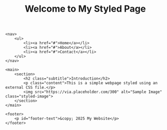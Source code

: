 
<!DOCTYPE html>
<html lang="en">
<head>
    <meta charset="UTF-8">
    <meta name="viewport" content="width=device-width, initial-scale=1.0">
    <title>Styled Page</title>
    <link rel="stylesheet" href="style.css">
</head>
<body>
    <header>
        <h1 class="title">Welcome to My Styled Page</h1>
    </header>
    
    <nav>
        <ul>
            <li><a href="#">Home</a></li>
            <li><a href="#">About</a></li>
            <li><a href="#">Contact</a></li>
        </ul>
    </nav>
    
    <main>
        <section>
            <h2 class="subtitle">Introduction</h2>
            <p class="content">This is a simple webpage styled using an external CSS file.</p>
            <img src="https://via.placeholder.com/300" alt="Sample Image" class="styled-image">
        </section>
    </main>
    
    <footer>
        <p id="footer-text">&copy; 2025 My Website</p>
    </footer>
</body>
</html>
